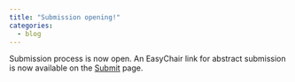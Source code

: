 ```yaml
---
title: "Submission opening!"
categories:
  - blog
---
```


Submission process is now open. An EasyChair link for abstract submission is now available on the [Submit](.../submit) page.
